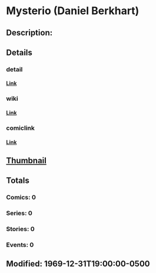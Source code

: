 # Mysterio (Daniel Berkhart)
## Description: 
## Details
### detail
#### [Link](http://marvel.com/characters/1550/mysterio?utm_campaign=apiRef&utm_source=225578a89fc76f3d20fbffda5d17a88d)
### wiki
#### [Link](http://marvel.com/universe/Mysterio_%28Daniel_Berkhart%29?utm_campaign=apiRef&utm_source=225578a89fc76f3d20fbffda5d17a88d)
### comiclink
#### [Link](http://marvel.com/comics/characters/1010951/mysterio_daniel_berkhart?utm_campaign=apiRef&utm_source=225578a89fc76f3d20fbffda5d17a88d)
## [Thumbnail](http://i.annihil.us/u/prod/marvel/i/mg/b/40/image_not_available.jpg)
## Totals
### Comics: 0
### Series: 0
### Stories: 0
### Events: 0
## Modified: 1969-12-31T19:00:00-0500